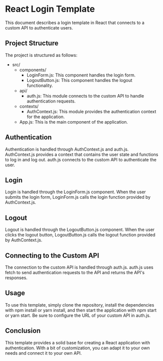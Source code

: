 # React Login Template

This document describes a login template in React that connects to a custom API to authenticate users.

## Project Structure

The project is structured as follows:

- src/
	- components/
		- LoginForm.js: This component handles the login form.
		- LogoutButton.js: This component handles the logout functionality.
	- api/
		- auth.js: This module connects to the custom API to handle authentication requests.
	- contexts/
		- AuthContext.js: This module provides the authentication context for the application.
	- App.js: This is the main component of the application.

## Authentication

Authentication is handled through AuthContext.js and auth.js. AuthContext.js provides a context that contains the user state and functions to log in and log out. auth.js connects to the custom API to authenticate the user.

## Login

Login is handled through the LoginForm.js component. When the user submits the login form, LoginForm.js calls the login function provided by AuthContext.js.

## Logout

Logout is handled through the LogoutButton.js component. When the user clicks the logout button, LogoutButton.js calls the logout function provided by AuthContext.js.

## Connecting to the Custom API

The connection to the custom API is handled through auth.js. auth.js uses fetch to send authentication requests to the API and returns the API's responses.

## Usage

To use this template, simply clone the repository, install the dependencies with npm install or yarn install, and then start the application with npm start or yarn start. Be sure to configure the URL of your custom API in auth.js.

## Conclusion

This template provides a solid base for creating a React application with authentication. With a bit of customization, you can adapt it to your own needs and connect it to your own API.
